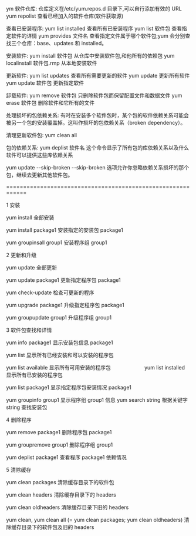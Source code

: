 ym 软件仓库:
仓库定义在/etc/yum.repos.d 目录下,可以自行添加有效的 URL
yum repolist 查看已经加入的软件仓库(软件获取源)

查看已安装程序:
yum list installed 查看所有已安装程序
yum list 软件包 查看指定软件的详情
yum provides 文件名 查看指定文件属于哪个软件包;yum 会分别查找三个仓库：base、updates 和 installed。

安装软件:
yum install 软件包 从仓库中安装软件包,和他所有的依赖包
yum localinstall 软件包.rmp 从本地安装软件

更新软件:
yum list updates 查看所有需要更新的软件
yum update 更新所有软件
yum update 软件包 更新指定软件

卸载软件:
yum remove 软件包 只删除软件包而保留配置文件和数据文件
yum erase 软件包 删除软件和它所有的文件

处理损坏的包依赖关系:
有时在安装多个软件包时，某个包的软件依赖关系可能会被另一个包的安装覆盖掉。这叫作损坏的包依赖关系（broken dependency）。

清理更新软件包:
yum clean all

包的依赖关系:
yum deplist 软件名 这个命令显示了所有包的库依赖关系以及什么软件可以提供这些库依赖关系

yum update --skip-broken
--skip-broken 选项允许你忽略依赖关系损坏的那个包，继续去更新其他软件包。

============================================================

1 安装

yum install 全部安装

yum install package1 安装指定的安装包 package1

yum groupinsall group1 安装程序组 group1

2 更新和升级

yum update 全部更新

yum update package1 更新指定程序包 package1

yum check-update 检查可更新的程序

yum upgrade package1 升级指定程序包 package1

yum groupupdate group1 升级程序组 group1

3 软件包查找和详情

yum info package1 显示安装包信息 package1

yum list 显示所有已经安装和可以安装的程序包

yum list available 显示所有可用安装的程序包
　　　　　　 yum list installed 显示所有已安装的程序包

yum list package1 显示指定程序包安装情况 package1

yum groupinfo group1 显示程序组 group1 信息 yum search string 根据关键字 string 查找安装包

4 删除程序

yum remove package1 删除程序包 package1

yum groupremove group1 删除程序组 group1

yum deplist package1 查看程序 package1 依赖情况

5 清除缓存

yum clean packages 清除缓存目录下的软件包

yum clean headers 清除缓存目录下的 headers

yum clean oldheaders 清除缓存目录下旧的 headers

yum clean, yum clean all (= yum clean packages; yum clean oldheaders) 清除缓存目录下的软件包及旧的 headers
